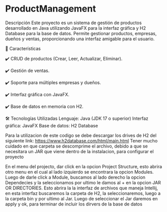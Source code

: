 # ProductManagement
Descripción
Este proyecto es un sistema de gestión de productos desarrollado en Java utilizando JavaFX para la interfaz gráfica y H2 Database para la base de datos. Permite gestionar productos, empresas, dueños y ventas, proporcionando una interfaz amigable para el usuario.

🚀 Características

✔️ CRUD de productos (Crear, Leer, Actualizar, Eliminar).

✔️ Gestión de ventas.

✔️ Soporte para múltiples empresas y dueños.

✔️ Interfaz gráfica con JavaFX.

✔️ Base de datos en memoria con H2.

🛠️ Tecnologías Utilizadas
Lenguaje: Java (JDK 17 o superior)
Interfaz gráfica: JavaFX
Base de datos: H2 Database

Para la utilizacion de este codigo se debe descargar los drives de H2 del siguiente link: https://www.h2database.com/html/main.html
Tener mucho cuidado en que carpeta se descomprime el archivo, debido a que se necesitara un JAR que viene dentro de la instalacion, para configurar el proyecto 

En el menu del projecto, dar click en la opcion Project Structure, esto abrira otro menu en el cual al lado izquierdo se encontrara la opcion Modules.
Luego de darle click a Module, buscamos al lado derecho la opcion Dependecies y la seleccionamos por ultimo le damos al + en la opcion JAR OR DIRECTORIES.
Esto abrira la la interfaz de archivos que maneja Intellij, en esta interfaz buscaremos la carpeta de H2, la seleccionaremos, luego a la carpeta bin y por ultimo al Jar.
Luego de seleccionar el Jar daremos en apply y ok, para terminar de incluir los dirvers de la base de datos

